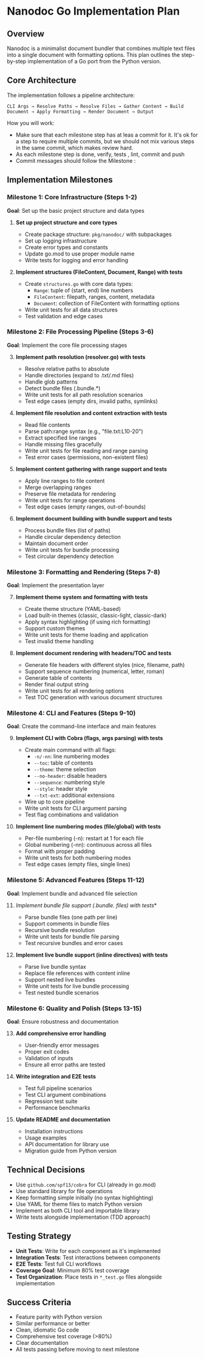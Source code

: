 # Nanodoc Go Implementation Plan

## Overview

Nanodoc is a minimalist document bundler that combines multiple text files into a single document with formatting options. This plan outlines the step-by-step implementation of a Go port from the Python version.

## Core Architecture

The implementation follows a pipeline architecture:

```
CLI Args → Resolve Paths → Resolve Files → Gather Content → Build Document → Apply Formatting → Render Document → Output
```

How you will work:

* Make sure that each milestone step has at leas a commit for it. It's ok for a step to require multiple commits, but we should not mix various steps in the same commit, which makes review hard.
* As each milestone step is done, verify, tests , lint, commit and push
* Commit messages should follow the Milestone <number>: <step number> <description form>

## Implementation Milestones

### Milestone 1: Core Infrastructure (Steps 1-2)

**Goal**: Set up the basic project structure and data types

1. **Set up project structure and core types**
   * Create package structure: `pkg/nanodoc/` with subpackages
   * Set up logging infrastructure
   * Create error types and constants
   * Update go.mod to use proper module name
   * Write tests for logging and error handling

2. **Implement structures (FileContent, Document, Range) with tests**
   * Create `structures.go` with core data types:
     * `Range`: tuple of (start, end) line numbers
     * `FileContent`: filepath, ranges, content, metadata
     * `Document`: collection of FileContent with formatting options
   * Write unit tests for all data structures
   * Test validation and edge cases

### Milestone 2: File Processing Pipeline (Steps 3-6)

**Goal**: Implement the core file processing stages

3. **Implement path resolution (resolver.go) with tests**
   * Resolve relative paths to absolute
   * Handle directories (expand to .txt/.md files)
   * Handle glob patterns
   * Detect bundle files (.bundle.*)
   * Write unit tests for all path resolution scenarios
   * Test edge cases (empty dirs, invalid paths, symlinks)

4. **Implement file resolution and content extraction with tests**
   * Read file contents
   * Parse path:range syntax (e.g., "file.txt:L10-20")
   * Extract specified line ranges
   * Handle missing files gracefully
   * Write unit tests for file reading and range parsing
   * Test error cases (permissions, non-existent files)

5. **Implement content gathering with range support and tests**
   * Apply line ranges to file content
   * Merge overlapping ranges
   * Preserve file metadata for rendering
   * Write unit tests for range operations
   * Test edge cases (empty ranges, out-of-bounds)

6. **Implement document building with bundle support and tests**
   * Process bundle files (list of paths)
   * Handle circular dependency detection
   * Maintain document order
   * Write unit tests for bundle processing
   * Test circular dependency detection

### Milestone 3: Formatting and Rendering (Steps 7-8)

**Goal**: Implement the presentation layer

7. **Implement theme system and formatting with tests**
   * Create theme structure (YAML-based)
   * Load built-in themes (classic, classic-light, classic-dark)
   * Apply syntax highlighting (if using rich formatting)
   * Support custom themes
   * Write unit tests for theme loading and application
   * Test invalid theme handling

8. **Implement document rendering with headers/TOC and tests**
   * Generate file headers with different styles (nice, filename, path)
   * Support sequence numbering (numerical, letter, roman)
   * Generate table of contents
   * Render final output string
   * Write unit tests for all rendering options
   * Test TOC generation with various document structures

### Milestone 4: CLI and Features (Steps 9-10)

**Goal**: Create the command-line interface and main features

9. **Implement CLI with Cobra (flags, args parsing) with tests**
   * Create main command with all flags:
     * `-n/-nn`: line numbering modes
     * `--toc`: table of contents
     * `--theme`: theme selection
     * `--no-header`: disable headers
     * `--sequence`: numbering style
     * `--style`: header style
     * `--txt-ext`: additional extensions
   * Wire up to core pipeline
   * Write unit tests for CLI argument parsing
   * Test flag combinations and validation

10. **Implement line numbering modes (file/global) with tests**
    * Per-file numbering (-n): restart at 1 for each file
    * Global numbering (-nn): continuous across all files
    * Format with proper padding
    * Write unit tests for both numbering modes
    * Test edge cases (empty files, single lines)

### Milestone 5: Advanced Features (Steps 11-12)

**Goal**: Implement bundle and advanced file selection

11. **Implement bundle file support (.bundle.* files) with tests**
    * Parse bundle files (one path per line)
    * Support comments in bundle files
    * Recursive bundle resolution
    * Write unit tests for bundle file parsing
    * Test recursive bundles and error cases

12. **Implement live bundle support (inline directives) with tests**
    * Parse live bundle syntax
    * Replace file references with content inline
    * Support nested live bundles
    * Write unit tests for live bundle processing
    * Test nested bundle scenarios

### Milestone 6: Quality and Polish (Steps 13-15)

**Goal**: Ensure robustness and documentation

13. **Add comprehensive error handling**
    * User-friendly error messages
    * Proper exit codes
    * Validation of inputs
    * Ensure all error paths are tested

14. **Write integration and E2E tests**
    * Test full pipeline scenarios
    * Test CLI argument combinations
    * Regression test suite
    * Performance benchmarks

15. **Update README and documentation**
    * Installation instructions
    * Usage examples
    * API documentation for library use
    * Migration guide from Python version

## Technical Decisions

* Use `github.com/spf13/cobra` for CLI (already in go.mod)
* Use standard library for file operations
* Keep formatting simple initially (no syntax highlighting)
* Use YAML for theme files to match Python version
* Implement as both CLI tool and importable library
* Write tests alongside implementation (TDD approach)

## Testing Strategy

* **Unit Tests**: Write for each component as it's implemented
* **Integration Tests**: Test interactions between components
* **E2E Tests**: Test full CLI workflows
* **Coverage Goal**: Minimum 80% test coverage
* **Test Organization**: Place tests in `*_test.go` files alongside implementation

## Success Criteria

* Feature parity with Python version
* Similar performance or better
* Clean, idiomatic Go code
* Comprehensive test coverage (>80%)
* Clear documentation
* All tests passing before moving to next milestone
